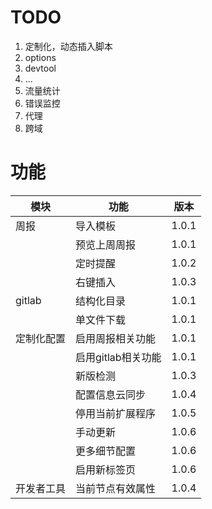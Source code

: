 # TODO

1. 定制化，动态插入脚本
2. options
3. devtool
4. ...
5. 流量统计
6. 错误监控
7. 代理
8. 跨域



# 功能

| 模块        | 功能                | 版本  |
| ---------- | ------------------ | ----- |
|周报         | 导入模板            | 1.0.1 |
|            | 预览上周周报         | 1.0.1 |
|            | 定时提醒             | 1.0.2 |
|            | 右键插入             | 1.0.3 |
|gitlab      | 结构化目录           | 1.0.1 |
|            | 单文件下载           | 1.0.1 |
|定制化配置    | 启用周报相关功能      | 1.0.1 |
|            | 启用gitlab相关功能   | 1.0.1 |
|            | 新版检测             | 1.0.3 |
|            | 配置信息云同步        | 1.0.4 |
|            | 停用当前扩展程序      | 1.0.5 |
|            | 手动更新             | 1.0.6 |
|            | 更多细节配置          | 1.0.6 |
|            | 启用新标签页          | 1.0.6 |
|开发者工具    | 当前节点有效属性      | 1.0.4 |


